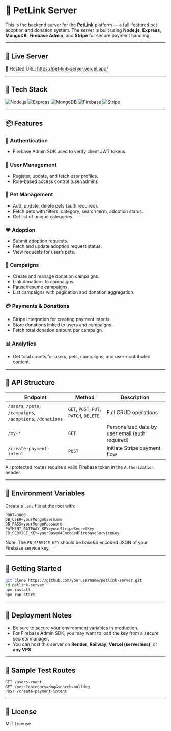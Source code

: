 # 🐾 PetLink Server

This is the backend server for the **PetLink** platform — a full-featured pet adoption and donation system. The server is built using **Node.js**, **Express**, **MongoDB**, **Firebase Admin**, and **Stripe** for secure payment handling.

---

## 🚀 Live Server

🔗 Hosted URL: https://pet-link-server.vercel.app/

---

## 🧰 Tech Stack

![Node.js](https://img.shields.io/badge/Node.js-339933?style=flat-square\&logo=nodedotjs\&logoColor=white)
![Express](https://img.shields.io/badge/Express.js-000000?style=flat-square\&logo=express\&logoColor=white)
![MongoDB](https://img.shields.io/badge/MongoDB-4EA94B?style=flat-square\&logo=mongodb\&logoColor=white)
![Firebase](https://img.shields.io/badge/Firebase-FFCA28?style=flat-square\&logo=firebase\&logoColor=black)
![Stripe](https://img.shields.io/badge/Stripe-635BFF?style=flat-square\&logo=stripe\&logoColor=white)

---

## 📦 Features

### 🔐 Authentication

* Firebase Admin SDK used to verify client JWT tokens.

### 👤 User Management

* Register, update, and fetch user profiles.
* Role-based access control (user/admin).

### 🐶 Pet Management

* Add, update, delete pets (auth required).
* Fetch pets with filters: category, search term, adoption status.
* Get list of unique categories.

### ❤️ Adoption

* Submit adoption requests.
* Fetch and update adoption request status.
* View requests for user’s pets.

### 🎯 Campaigns

* Create and manage donation campaigns.
* Link donations to campaigns.
* Pause/resume campaigns.
* List campaigns with pagination and donation aggregation.

### 💳 Payments & Donations

* Stripe integration for creating payment intents.
* Store donations linked to users and campaigns.
* Fetch total donation amount per campaign.

### 📊 Analytics

* Get total counts for users, pets, campaigns, and user-contributed content.

---

## 📁 API Structure

| Endpoint                                                    | Method                                  | Description                                     |
| ----------------------------------------------------------- | --------------------------------------- | ----------------------------------------------- |
| `/users`, `/pets`, `/campaigns`, `/adoptions`, `/donations` | `GET`, `POST`, `PUT`, `PATCH`, `DELETE` | Full CRUD operations                            |
| `/my-*`                                                     | `GET`                                   | Personalized data by user email (auth required) |
| `/create-payment-intent`                                    | `POST`                                  | Initiate Stripe payment flow                    |

All protected routes require a valid Firebase token in the `Authorization` header.

---

## 🔐 Environment Variables

Create a `.env` file at the root with:

```env
PORT=3000
DB_USER=yourMongoUsername
DB_PASS=yourMongoPassword
PAYMENT_GATEWAY_KEY=yourStripeSecretKey
FB_SERVICE_KEY=yourBase64EncodedFirebaseServiceKey
```

Note: The `FB_SERVICE_KEY` should be base64 encoded JSON of your Firebase service key.

---

## 🏁 Getting Started

```bash
git clone https://github.com/yourusername/petlink-server.git
cd petlink-server
npm install
npm run start
```

---

## 📌 Deployment Notes

* Be sure to secure your environment variables in production.
* For Firebase Admin SDK, you may want to load the key from a secure secrets manager.
* You can host this server on **Render**, **Railway**, **Vercel (serverless)**, or **any VPS**.

---

## 🧪 Sample Test Routes

```http
GET /users-count
GET /pets?category=dog&search=bulldog
POST /create-payment-intent
```


---

## 📝 License

MIT License
